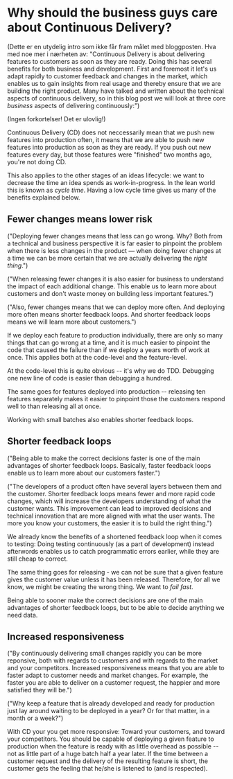 Why should the business guys care about Continuous Delivery?
============================================================

(Dette er en utydelig intro som ikke får fram målet med bloggposten. Hva
med noe mer i nærheten av: "Continuous Delivery is about delivering
features to customers as soon as they are ready. Doing this has several
benefits for both business and development. First and foremost it let's
us adapt rapidly to customer feedback and changes in the market, which
enables us to gain insights from real usage and thereby ensure that we
are building the right product. Many have talked and written about the
technical aspects of continuous delivery, so in this blog post we will
look at three core _business_ aspects of delivering continuously:")

(Ingen forkortelser! Det er ulovlig!)

Continuous Delivery (CD) does not neccessarily mean that we push new features
into production often, it means that we are able to push new features
into production as soon as they are ready. If you push out new features
every day, but those features were "finished" two months ago, you're not
doing CD.

This also applies to the other stages of an ideas lifecycle: we want to
decrease the time an idea spends as work-in-progress. In the lean world 
this is known as _cycle time_. Having a low cycle time gives us many of the
benefits explained below.

Fewer changes means lower risk
------------------------------

("Deploying fewer changes means that less can go wrong. Why? Both from a
technical and business perspective it is far easier to pinpoint the
problem when there is less changes in the product — when doing fewer
changes at a time we can be more certain that we are actually delivering
the _right thing_.")

("When releasing fewer changes it is also easier for business to
understand the impact of each additional change. This enable us to learn
more about customers and don't waste money on building less important
features.")

("Also, fewer changes means that we can deploy more often. And deploying
more often means shorter feedback loops. And shorter feedback loops
means we will learn more about customers.")

If we deploy each feature to production individually, there are only so
many things that can go wrong at a time, and it is much easier to pinpoint
the code that caused the failure than if we deploy a years worth of work at
once. This applies both at the code-level and the feature-level.

At the code-level this is quite obvious -- it's why we do TDD. Debugging
one new line of code is easier than debugging a hundred.

The same goes for features deployed into production -- releasing ten
features separately makes it easier to pinpoint those the customers respond
well to than releasing all at once.

Working with small batches also enables shorter feedback loops.

Shorter feedback loops
----------------------

("Being able to make the correct decisions faster is one of the main
advantages of shorter feedback loops. Basically, faster feedback loops
enable us to learn more about our customers faster.")

("The developers of a product often have several layers between them and
the customer. Shorter feedback loops means fewer and more rapid code
changes, which will increase the developers understanding of what the
customer wants. This improvement can lead to improved decisions and
technical innovation that are more aligned with what the user wants.
The more you know your customers, the easier it is to build the right
thing.")

We already know the benefits of a shortened feedback loop when it comes
to testing: Doing testing continuously (as a part of development) instead
afterwords enables us to catch programmatic errors earlier, while they
are still cheap to correct.

The same thing goes for releasing - we can not be sure that a given
feature gives the customer value unless it has been released. Therefore,
for all we know, we might be creating the wrong thing. We want to _fail
fast_.

Being able to sooner make the correct decisions are one of the main
advantages of shorter feedback loops, but to be able to decide anything
we need data.

Increased responsiveness
------------------------

("By continuously delivering small changes rapidly you can be more
reponsive, both with regards to customers and with regards to the market
and your competitors. Increased responsiveness means that you are able
to faster adapt to customer needs and market changes. For example, the
faster you are able to deliver on a customer request, the happier and
more satisfied they will be.")

("Why keep a feature that is already developed and ready for production
just lay around waiting to be deployed in a year? Or for that matter, in
a month or a week?")

With CD your you get more responsive: Toward your customers, and
toward your competitors. You should be capable of deploying a given
feature to production when the feature is ready with as little overhead
as possible -- not as little part of a huge batch half a year later. If
the time between a customer request and the delivery of the resulting
feature is short, the customer gets the feeling that he/she is listened
to (and is respected).
